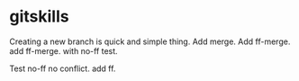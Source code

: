 # gitskills

Creating a new branch is quick and simple thing.
Add merge.
Add ff-merge.
add ff-merge.
with no-ff test.


Test no-ff no conflict.
add ff.
